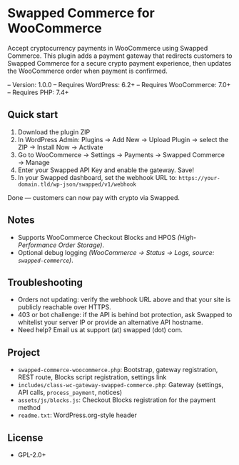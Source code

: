 # Swapped Commerce for WooCommerce

Accept cryptocurrency payments in WooCommerce using Swapped Commerce. This plugin adds a payment gateway that redirects customers to Swapped Commerce for a secure crypto payment experience, then updates the WooCommerce order when payment is confirmed.

– Version: 1.0.0
– Requires WordPress: 6.2+
– Requires WooCommerce: 7.0+
– Requires PHP: 7.4+

## Quick start

1. Download the plugin ZIP
2. In WordPress Admin: Plugins → Add New → Upload Plugin → select the ZIP → Install Now → Activate
3. Go to WooCommerce → Settings → Payments → Swapped Commerce → Manage
4. Enter your Swapped API Key and enable the gateway. Save!
5. In your Swapped dashboard, set the webhook URL to: `https://your-domain.tld/wp-json/swapped/v1/webhook`

Done — customers can now pay with crypto via Swapped.

## Notes

- Supports WooCommerce Checkout Blocks and HPOS *(High-Performance Order Storage)*.
- Optional debug logging *(WooCommerce → Status → Logs, source: `swapped-commerce`)*.

## Troubleshooting

- Orders not updating: verify the webhook URL above and that your site is publicly reachable over HTTPS.
- 403 or bot challenge: if the API is behind bot protection, ask Swapped to whitelist your server IP or provide an alternative API hostname.
- Need help? Email us at support (at) swapped (dot) com.

## Project 

- `swapped-commerce-woocommerce.php`: Bootstrap, gateway registration, REST route, Blocks script registration, settings link
- `includes/class-wc-gateway-swapped-commerce.php`: Gateway (settings, API calls, `process_payment`, notices)
- `assets/js/blocks.js`: Checkout Blocks registration for the payment method
- `readme.txt`: WordPress.org-style header

## License

- GPL-2.0+


